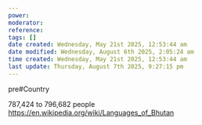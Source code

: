 ```yaml
---
power: 
moderator:
reference:
tags: []
date created: Wednesday, May 21st 2025, 12:53:44 am
date modified: Wednesday, August 6th 2025, 2:05:24 am
time created: Wednesday, May 21st 2025, 12:53:44 am
last update: Thursday, August 7th 2025, 9:27:15 pm
---
```

pre#Country 

787,424 to 796,682 people
https://en.wikipedia.org/wiki/Languages_of_Bhutan